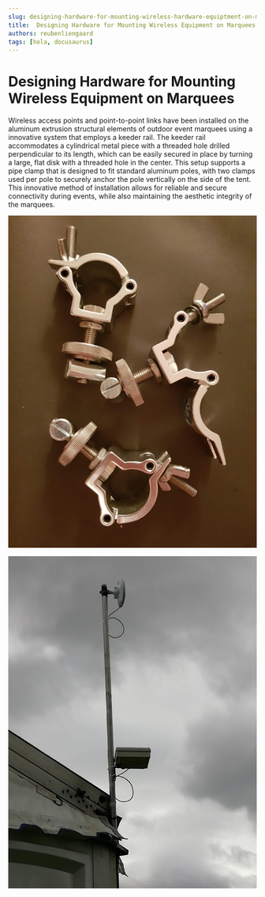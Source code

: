 ```yaml
---
slug: designing-hardware-for-mounting-wireless-hardware-equiptment-on-marquees
title:  Designing Hardware for Mounting Wireless Equipment on Marquees
authors: reubenliengaard
tags: [hola, docusaurus]
---
```


# Designing Hardware for Mounting Wireless Equipment on Marquees

Wireless access points and point-to-point links have been installed on the aluminum extrusion structural elements of outdoor event marquees using a innovative system that employs a keeder rail. The keeder rail accommodates a cylindrical metal piece with a threaded hole drilled perpendicular to its length, which can be easily secured in place by turning a large, flat disk with a threaded hole in the center. This setup supports a pipe clamp that is designed to fit standard aluminum poles, with two clamps used per pole to securely anchor the pole vertically on the side of the tent. This innovative method of installation allows for reliable and secure connectivity during events, while also maintaining the aesthetic integrity of the marquees.


![Docusaurus Plushie](/img/clamp-2.jpg)


![Docusaurus Plushie](/img/clamp-3.jpg)
